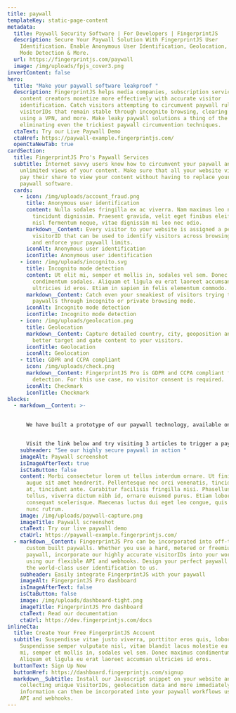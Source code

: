 ```yaml
---
title: paywall
templateKey: static-page-content
metadata:
  title: Paywall Security Software | For Developers | FingerprintJS
  description: Secure Your Paywall Solution With FingerprintJS User
    Identification. Enable Anonymous User Identification, Geolocation, Incognito
    Mode Detection & More.
  url: https://fingerprintjs.com/paywall
  image: /img/uploads/fpjs_cover3.png
invertContent: false
hero:
  title: "Make your paywall software leakproof "
  description: FingerprintJS helps media companies, subscription services and
    content creators monetize more effectively with accurate visitor
    identification. Catch visitors attempting to circumvent paywall rules with
    visitorIDs that remain stable through incognito browsing, clearing cookies,
    using a VPN, and more. Make leaky paywall solutions a thing of the past by
    eliminating even the trickiest paywall circumvention techniques.
  ctaText: Try our Live Paywall Demo
  ctaHref: https://paywall-example.fingerprintjs.com/
  openCtaNewTab: true
cardSection:
  title: FingerprintJS Pro's Paywall Services
  subtitle: Internet savvy users know how to circumvent your paywall and get
    unlimited views of your content. Make sure that all your website visitors
    pay their share to view your content without having to replace your existing
    paywall software.
  cards:
    - icon: /img/uploads/account_fraud.png
      title: Anonymous user identification
      content: Nulla sodales fringilla ex ac viverra. Nam maximus leo nec libero
        tincidunt dignissim. Praesent gravida, velit eget finibus eleifend, arcu
        nisl fermentum neque, vitae dignissim mi leo nec odio.
      markdown__Content: Every visitor to your website is assigned a permanent
        visitorID that can be used to identify visitors across browsing sessions
        and enforce your paywall limits.
      iconAlt: Anonymous user identification
      iconTitle: Anonymous user identification
    - icon: /img/uploads/incognito.svg
      title: Incognito mode detection
      content: Ut elit mi, semper et mollis in, sodales vel sem. Donec maximus
        condimentum sodales. Aliquam et ligula eu erat laoreet accumsan
        ultricies id eros. Etiam in sapien in felis elementum commodo.
      markdown__Content: Catch even your sneakiest of visitors trying to evade
        paywalls through incognito or private browsing mode.
      iconAlt: Incognito mode detection
      iconTitle: Incognito mode detection
    - icon: /img/uploads/geolocation.png
      title: Geolocation
      markdown__Content: Capture detailed country, city, geoposition and timezone to
        better target and gate content to your visitors.
      iconTitle: Geolocation
      iconAlt: Geolocation
    - title: GDPR and CCPA compliant
      icon: /img/uploads/check.png
      markdown__Content: FingerprintJS Pro is GDPR and CCPA compliant for use in fraud
        detection. For this use case, no visitor consent is required.
      iconAlt: Checkmark
      iconTitle: Checkmark
blocks:
  - markdown__Content: >-
      

      We have built a prototype of our paywall technology, available online for testing.


      Visit the link below and try visiting 3 articles to trigger a paywall modal. Next, try to circumvent the paywall by browsing in incognito mode!
    subheader: "See our highly secure paywall in action "
    imageAlt: Paywall screenshot
    isImageAfterText: true
    isCtaButton: false
    content: Morbi consectetur lorem ut tellus interdum ornare. Ut finibus faucibus
      augue sit amet hendrerit. Pellentesque nec orci venenatis, tincidunt leo
      at, tincidunt ante. Curabitur facilisis fringilla nisi. Phasellus eros
      tellus, viverra dictum nibh id, ornare euismod purus. Etiam lobortis
      consequat scelerisque. Maecenas luctus dui eget leo congue, quis pretium
      nunc rutrum.
    image: /img/uploads/paywall-capture.png
    imageTitle: Paywall screenshot
    ctaText: Try our live paywall demo
    ctaUrl: https://paywall-example.fingerprintjs.com/
  - markdown__Content: FingerprintJS Pro can be incorporated into off-the-shelf or
      custom built paywalls. Whether you use a hard, metered or freemium
      paywall, incorporate our highly accurate visitorIDs into your workflows
      using our flexible API and webhooks. Design your perfect paywall and leave
      the world-class user identification to us.
    subheader: Easily integrate FingerprintJS with your paywall
    imageAlt: FingerprintJS Pro dashboard
    isImageAfterText: false
    isCtaButton: false
    image: /img/uploads/dashboard-tight.png
    imageTitle: FingerprintJS Pro dashboard
    ctaText: Read our documentation
    ctaUrl: https://dev.fingerprintjs.com/docs
inlineCta:
  title: Create Your Free FingerprintJS Account
  subtitle: Suspendisse vitae justo viverra, porttitor eros quis, lobortis libero.
    Suspendisse semper vulputate nisl, vitae blandit lacus molestie eu. Ut elit
    mi, semper et mollis in, sodales vel sem. Donec maximus condimentum sodales.
    Aliquam et ligula eu erat laoreet accumsan ultricies id eros.
  buttonText: Sign Up Now
  buttonHref: https://dashboard.fingerprintjs.com/signup
  markdown__Subtitle: Install our Javascript snippet on your website and begin
    collecting unique VisitorIDs, geolocation data and more immediately. This
    information can then be incorporated into your paywall workflows using our
    API and webhooks.
---
```

